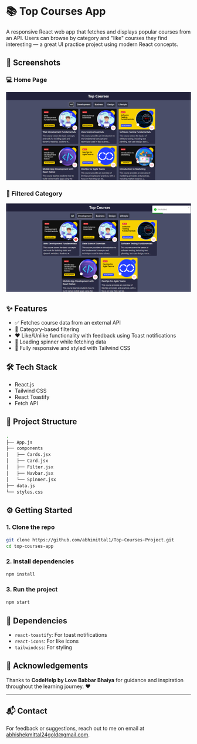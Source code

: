 # 📚 Top Courses App

A responsive React web app that fetches and displays popular courses from an API. Users can browse by category and "like" courses they find interesting — a great UI practice project using modern React concepts.

## 📸 Screenshots

### 💻 Home Page
![Home Page](./src/images/SS1.png)

### 📂 Filtered Category
![Filtered Courses](./src/images/SS2.png)

## ✨ Features

- ✅ Fetches course data from an external API
- 🎯 Category-based filtering
- ❤️ Like/Unlike functionality with feedback using Toast notifications
- 🚀 Loading spinner while fetching data
- 🎨 Fully responsive and styled with Tailwind CSS

## 🛠️ Tech Stack

- React.js
- Tailwind CSS
- React Toastify
- Fetch API

## 📁 Project Structure

```bash
.
├── App.js
├── components
│   ├── Cards.jsx
│   ├── Card.jsx
│   ├── Filter.jsx
│   ├── Navbar.jsx
│   └── Spinner.jsx
├── data.js
└── styles.css
```

## ⚙️ Getting Started

### 1. Clone the repo
```bash
git clone https://github.com/abhimittal1/Top-Courses-Project.git
cd top-courses-app
```

### 2. Install dependencies
```bash
npm install
```

### 3. Run the project
```bash
npm start
```

## 🔗 Dependencies

- `react-toastify`: For toast notifications
- `react-icons`: For like icons
- `tailwindcss`: For styling


## 🙌 Acknowledgements

Thanks to **CodeHelp by Love Babbar Bhaiya** for guidance and inspiration throughout the learning journey. ❤️

---

## 📬 Contact

For feedback or suggestions, reach out to me on email at abhishekmittal24gold@gmail.com.
```

